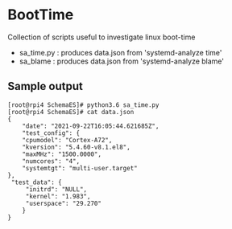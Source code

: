 # BootTime
Collection of scripts useful to investigate linux boot-time 

* sa_time.py : produces data.json from 'systemd-analyze time'
* sa_blame : produces data.json from 'systemd-analyze blame'


## Sample output

    [root@rpi4 SchemaES]# python3.6 sa_time.py
    [root@rpi4 SchemaES]# cat data.json
    {
        "date": "2021-09-22T16:05:44.621685Z",
        "test_config": {
        "cpumodel": "Cortex-A72",
        "kversion": "5.4.60-v8.1.el8",
        "maxMHz": "1500.0000",
        "numcores": "4",
        "systemtgt": "multi-user.target"
    },
     "test_data": {
         "initrd": "NULL",
         "kernel": "1.983",
         "userspace": "29.270"
        }
    }


